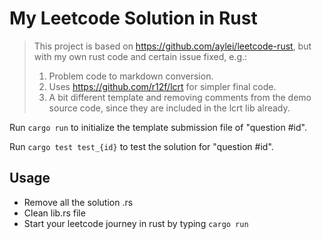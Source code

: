 # My Leetcode Solution in Rust

> This project is based on <https://github.com/aylei/leetcode-rust>, but with my own rust code and certain issue fixed, e.g.:
> 
> 1. Problem code to markdown conversion.
> 2. Uses <https://github.com/r12f/lcrt> for simpler final code.
> 3. A bit different template and removing comments from the demo source code, since they are included in the lcrt lib already.

Run `cargo run` to initialize the template submission file of "question #id".

Run `cargo test test_{id}` to test the solution for "question #id".

## Usage

* Remove all the solution .rs
* Clean lib.rs file
* Start your leetcode journey in rust by typing `cargo run`